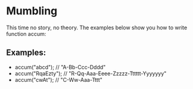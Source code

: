 <h1>Mumbling</h1>

<p>This time no story, no theory. The examples below show you how to write function accum:</p>

<h2>Examples:</h2>

<ul>
<li>accum("abcd");    // "A-Bb-Ccc-Dddd"</li>
<li>accum("RqaEzty"); // "R-Qq-Aaa-Eeee-Zzzzz-Tttttt-Yyyyyyy"</li>
<li>accum("cwAt");    // "C-Ww-Aaa-Tttt"</li>
</ul>

